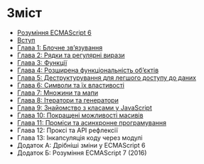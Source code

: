 # Зміст

* [Рoзуміння ECMAScript 6](/README.md)
* [Вступ](/manuscript/00-Introduction.md)
* [Глава 1: Блочне зв’язування](/manuscript/01-Block-Bindings.md)
* [Глава 2: Рядки та регулярні вирази](/manuscript/02-Strings-and-Regular-Expressions.md)
* [Глава 3: Функції](/manuscript/03-Functions.md)
* [Глава 4: Розширена функціональність об’єктів](/manuscript/04-Objects.md)
* [Глава 5: Деструктурування для легшого доступу до даних](/manuscript/05-Destructuring.md)
* [Глава 6: Символи та їх властивості](/manuscript/06-Symbols.md)
* [Глава 7: Множини та мапи](/manuscript/07-Sets-And-Maps.md)
* [Глава 8: Ітератори та генератори](/manuscript/08-Iterators-And-Generators.md)
* [Глава 9: Знайомство з класами у JavaScript](/manuscript/09-Classes.md)
* [Глава 10: Покращені можливості масивів](/manuscript/10-Arrays.md)
* [Глава 11: Проміси та асинхронне програмування](/manuscript/11-Promises.md)
* Глава 12: Проксі та АРІ рефлексії
* Глава 13: Інкапсуляція коду через модулі
* Додаток А: Дрібніші зміни у ECMAScript 6
* Додаток Б: Розуміння ECMAScript 7 (2016)
